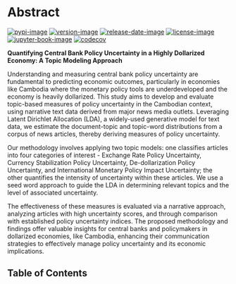 # Abstract

[![pypi-image]][pypi-url]
[![version-image]][release-url]
[![release-date-image]][release-url]
[![license-image]][license-url]
[![jupyter-book-image]][docs-url]
[![codecov][codecov-image]][codecov-url]

<!-- Links: -->

[hyperfast python template]: https://github.com/entelecheia/hyperfast-python-template
[codecov-image]: https://codecov.io/gh/entelecheia/nbcpu/branch/main/graph/badge.svg?token=P414TXNSHY
[codecov-url]: https://codecov.io/gh/entelecheia/nbcpu
[pypi-image]: https://img.shields.io/pypi/v/nbcpu
[license-image]: https://img.shields.io/github/license/entelecheia/nbcpu
[license-url]: https://github.com/entelecheia/nbcpu/blob/main/LICENSE
[version-image]: https://img.shields.io/github/v/release/entelecheia/nbcpu?sort=semver
[release-date-image]: https://img.shields.io/github/release-date/entelecheia/nbcpu
[release-url]: https://github.com/entelecheia/nbcpu/releases
[jupyter-book-image]: https://jupyterbook.org/en/stable/_images/badge.svg
[repo-url]: https://github.com/entelecheia/nbcpu
[pypi-url]: https://pypi.org/project/nbcpu
[docs-url]: https://nbcpu.entelecheia.ai
[changelog]: https://github.com/entelecheia/nbcpu/blob/main/CHANGELOG.md
[contributing guidelines]: https://github.com/entelecheia/nbcpu/blob/main/CONTRIBUTING.md

<!-- Links: -->

**Quantifying Central Bank Policy Uncertainty in a Highly Dollarized Economy: A Topic Modeling Approach**

Understanding and measuring central bank policy uncertainty are fundamental to predicting economic outcomes, particularly in economies like Cambodia where the monetary policy tools are underdeveloped and the economy is heavily dollarized. This study aims to develop and evaluate topic-based measures of policy uncertainty in the Cambodian context, using narrative text data derived from major news media outlets. Leveraging Latent Dirichlet Allocation (LDA), a widely-used generative model for text data, we estimate the document-topic and topic-word distributions from a corpus of news articles, thereby deriving measures of policy uncertainty.

Our methodology involves applying two topic models: one classifies articles into four categories of interest - Exchange Rate Policy Uncertainty, Currency Stabilization Policy Uncertainty, De-dollarization Policy Uncertainty, and International Monetary Policy Impact Uncertainty; the other quantifies the intensity of uncertainty within these articles. We use a seed word approach to guide the LDA in determining relevant topics and the level of associated uncertainty.

The effectiveness of these measures is evaluated via a narrative approach, analyzing articles with high uncertainty scores, and through comparison with established policy uncertainty indices. The proposed methodology and findings offer valuable insights for central banks and policymakers in dollarized economies, like Cambodia, enhancing their communication strategies to effectively manage policy uncertainty and its economic implications.

## Table of Contents

```{tableofcontents}

```
